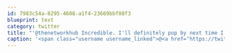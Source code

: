 ```yaml
---
id: 7983c54a-8295-4608-a1f4-23669bbf88f3
blueprint: text
category: twitter
title: "'@thenetworkhub Incredible. I'll definitely pop by next time I';m in Vancouver. Going to be down there a lot more often now!"
caption: '<span class="username username_linked">@<a href="https://twitter.com/thenetworkhub" title="The Network Hub">thenetworkhub</a></span> Incredible. I''ll definitely pop by next time I'';m in Vancouver. Going to be down there a lot more often now!'
---
```

